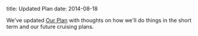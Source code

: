 title: Updated Plan
date: 2014-08-18

We've updated [Our Plan](plan.html) with thoughts on how we'll do things in the
short term and our future cruising plans.
